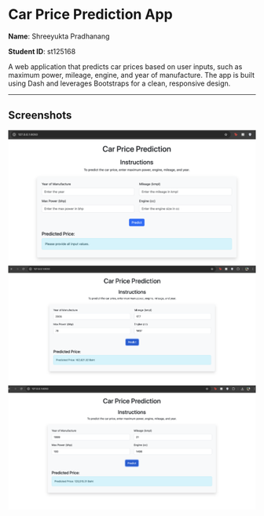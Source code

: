 # Car Price Prediction App

**Name**: Shreeyukta Pradhanang

**Student ID**: st125168

A web application that predicts car prices based on user inputs, such as maximum power, mileage, engine, and year of manufacture. The app is built using Dash and leverages Bootstraps for a clean, responsive design.

---

## Screenshots

![App Screenshot](snapshots/fe.png)
![App Screenshot](snapshots/predict1.png)
![App Screenshot](snapshots/predict2.png)
